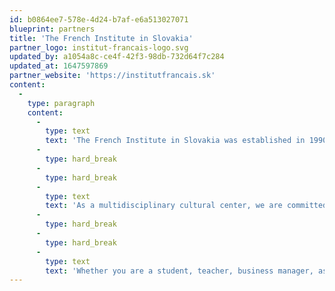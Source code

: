 ```yaml
---
id: b0864ee7-578e-4d24-b7af-e6a513027071
blueprint: partners
title: 'The French Institute in Slovakia'
partner_logo: institut-francais-logo.svg
updated_by: a1054a8c-ce4f-42f3-98db-732d64f7c284
updated_at: 1647597869
partner_website: 'https://institutfrancais.sk'
content:
  -
    type: paragraph
    content:
      -
        type: text
        text: 'The French Institute in Slovakia was established in 1990 and is a member of a worldwide network of 98 French Institutes, 850 French Alliances and 131 Departments for Cooperation and Cultural Activities under the auspices of the French Ministry of Foreign Affairs. Since 1991, it has been located in the beautiful historical premises of the Kutscherfeld Palace on Sedlárská Street no. 7, just a step from the Main Square in Bratislava.'
      -
        type: hard_break
      -
        type: hard_break
      -
        type: text
        text: 'As a multidisciplinary cultural center, we are committed to the support and development of the French language, culture and knowledge throughout Slovakia. Our goal is to encourage meetings through various cultural events, educational and study projects in the field of science and research, public debates, and thus create a strong and long-term bond between our two countries.'
      -
        type: hard_break
      -
        type: hard_break
      -
        type: text
        text: 'Whether you are a student, teacher, business manager, association member, artist or tourist, our doors are open to all those who like France, want to know more about it, or are interested in cooperation. Our team of employees is at your disposal.'
---
```

